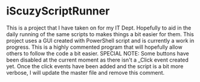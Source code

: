 # iScuzyScriptRunner
This is a project that I have taken on for my IT Dept. Hopefully to aid in the daily running of the same scripts to makes things a bit easier for them. This project uses a GUI created with PowerShell script and is currently a work in progress. This is a highly commented program that will hopefully allow others to follow the code a bit easier.
SPECIAL NOTE: Some buttons have been disabled at the current moment as there isn't a _Click event created yet. Once the click events have been added and the script is a bit more verbose, I will update the master file and remove this comment.

